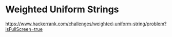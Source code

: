 # Weighted Uniform Strings

https://www.hackerrank.com/challenges/weighted-uniform-string/problem?isFullScreen=true
